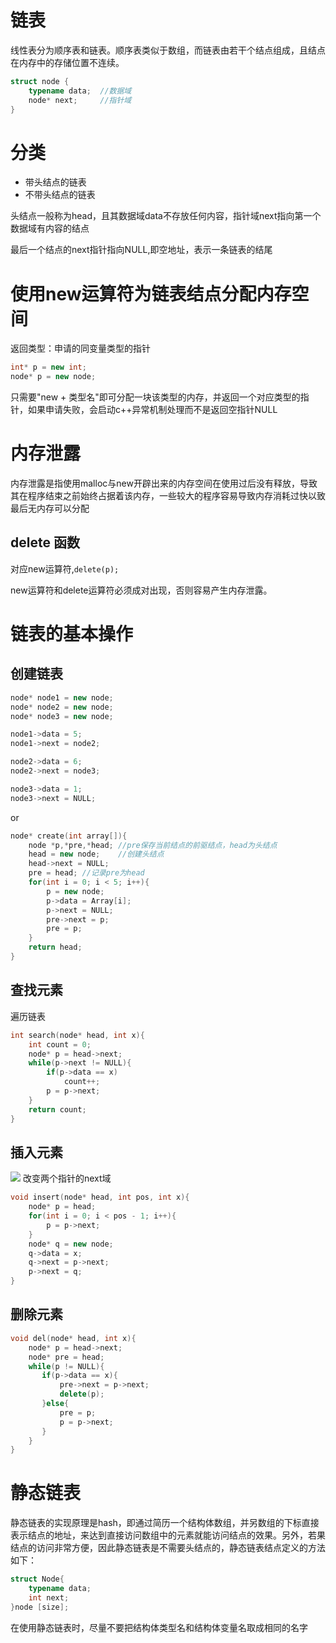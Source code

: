 # 链表
线性表分为顺序表和链表。顺序表类似于数组，而链表由若干个结点组成，且结点在内存中的存储位置不连续。
```c++
struct node {
    typename data;  //数据域
    node* next;     //指针域
}
```
# 分类
- 带头结点的链表
- 不带头结点的链表

头结点一般称为head，且其数据域data不存放任何内容，指针域next指向第一个数据域有内容的结点

最后一个结点的next指针指向NULL,即空地址，表示一条链表的结尾

# 使用new运算符为链表结点分配内存空间

返回类型：申请的同变量类型的指针
```c++
int* p = new int;
node* p = new node;
```
只需要"new + 类型名"即可分配一块该类型的内存，并返回一个对应类型的指针，如果申请失败，会启动c++异常机制处理而不是返回空指针NULL

# 内存泄露
内存泄露是指使用malloc与new开辟出来的内存空间在使用过后没有释放，导致其在程序结束之前始终占据着该内存，一些较大的程序容易导致内存消耗过快以致最后无内存可以分配

## delete 函数
对应new运算符,`delete(p);`

new运算符和delete运算符必须成对出现，否则容易产生内存泄露。

# 链表的基本操作
## 创建链表
```c++
node* node1 = new node;
node* node2 = new node;
node* node3 = new node;

node1->data = 5;
node1->next = node2;

node2->data = 6;
node2->next = node3;

node3->data = 1;
node3->next = NULL;
```

or

```c++
node* create(int array[]){
    node *p,*pre,*head; //pre保存当前结点的前驱结点，head为头结点
    head = new node;    //创建头结点
    head->next = NULL;
    pre = head; //记录pre为head
    for(int i = 0; i < 5; i++){
        p = new node;
        p->data = Array[i];
        p->next = NULL;
        pre->next = p;
        pre = p;
    }
    return head;
}
```

## 查找元素

遍历链表

```c++
int search(node* head, int x){
    int count = 0;
    node* p = head->next;
    while(p->next != NULL){
        if(p->data == x)
            count++;
        p = p->next;
    }
    return count;
}
```

## 插入元素
![](/img/2022-04-08-10-33-38.png)
改变两个指针的next域
```c++
void insert(node* head, int pos, int x){
    node* p = head;
    for(int i = 0; i < pos - 1; i++){
        p = p->next;
    }
    node* q = new node;
    q->data = x;
    q->next = p->next;
    p->next = q;
}
```

## 删除元素
```c++
void del(node* head, int x){
    node* p = head->next;
    node* pre = head;
    while(p != NULL){
       if(p->data == x){
           pre->next = p->next;
           delete(p);
       }else{
           pre = p;
           p = p->next;
       }
    }
}
```
# 静态链表
静态链表的实现原理是hash，即通过简历一个结构体数组，并另数组的下标直接表示结点的地址，来达到直接访问数组中的元素就能访问结点的效果。另外，若果结点的访问非常方便，因此静态链表是不需要头结点的，静态链表结点定义的方法如下：
```c++
struct Node{
    typename data;
    int next;
}node [size];
```
在使用静态链表时，尽量不要把结构体类型名和结构体变量名取成相同的名字

